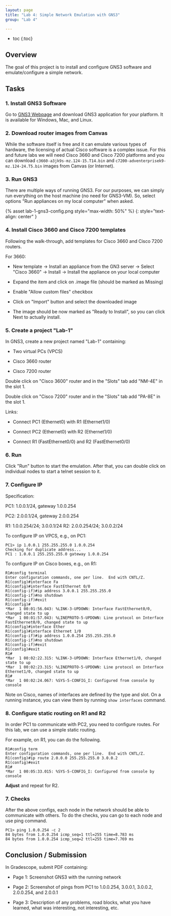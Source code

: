 ```yaml
---
layout: page
title: "Lab 4: Simple Network Emulation with GNS3"
group: "Lab 4"

---
```


* toc
{:toc}

## Overview

The goal of this project is to install and configure GNS3 software and emulate/configure a simple network.

## Tasks

### 1. Install GNS3 Software

Go to [GNS3 Webpage](https://www.gns3.com/software/download) and download GNS3 application for your platform.  It is available for Windows, Mac, and Linux.

### 2. Download router images from Canvas

While the software itself is free and it can emulate various types of hardware, the licensing of actual Cisco software is a complex issue.
For this and future labs we will need Cisco 3660 and Cisco 7200 platforms and you can download `c3660-a3jk9s-mz.124-15.T14.bin` and `c7200-adventerprisek9-mz.124-24.T5.bin` images from Canvas (or Internet).

### 3. Run GNS3

There are multiple ways of running GNS3.  For our purposes, we can simply run everything on the host machine (no need for GNS3-VM).  So, select options "Run appliances on my local computer" when asked.

{% asset lab-1-gns3-config.png style="max-width: 50%" %}
{: style="text-align: center" }

### 4. Install Cisco 3660 and Cisco 7200 templates

Following the walk-through, add templates for Cisco 3660 and Cisco 7200 routers.

For 3660:

- New template -> Install an appliance from the GN3 server -> Select "Cisco 3660" -> Install -> Install the appliance on your local computer

- Expand the item and click on .image file (should be marked as Missing)

- Enable "Allow custom files" checkbox

- Click on "Import" button and select the downloaded image

- The image should be now marked as "Ready to Install", so you can click Next to actually install.

### 5. Create a project "Lab-1"

In GNS3, create a new project named "Lab-1" containing:

- Two virtual PCs (VPCS)

- Cisco 3660 router

- Cisco 7200 router

Double click on "Cisco 3600" router and in the "Slots" tab add "NM-4E" in the slot 1.

Double click on "Cisco 7200" router and in the "Slots" tab add "PA-8E" in the slot 1.


Links:

- Connect PC1 (Ethernet0) with R1 (Ethernet1/0)

- Connect PC2 (Ethernet0) with R2 (Ethernet1/0)

- Connect R1 (FastEthernet0/0) and R2 (FastEthernet0/0)


### 6. Run

Click "Run" button to start the emulation.  After that, you can double click on individual nodes to start a telnet session to it.


### 7. Configure IP

Specification:

PC1: 1.0.0.1/24, gateway 1.0.0.254

PC2: 2.0.0.1/24, gateway 2.0.0.254

R1: 1.0.0.254/24;  3.0.0.1/24
R2: 2.0.0.254/24;  3.0.0.2/24

To configure IP on VPCS, e.g., on PC1:

    PC1> ip 1.0.0.1 255.255.255.0 1.0.0.254
    Checking for duplicate address...
    PC1 : 1.0.0.1 255.255.255.0 gateway 1.0.0.254

To configure IP on Cisco boxes, e.g., on R1:

    R1#config terminal
    Enter configuration commands, one per line.  End with CNTL/Z.
    R1(config)#interface Fa 
    R1(config)#interface FastEthernet 0/0
    R1(config-if)#ip address 3.0.0.1 255.255.255.0
    R1(config-if)#no shutdown
    R1(config-if)#exit
    R1(config)#
    *Mar  1 00:01:56.043: %LINK-3-UPDOWN: Interface FastEthernet0/0, changed state to up
    *Mar  1 00:01:57.043: %LINEPROTO-5-UPDOWN: Line protocol on Interface FastEthernet0/0, changed state to up
    R1(config)#interface Ether
    R1(config)#interface Ethernet 1/0
    R1(config-if)#ip address 1.0.0.254 255.255.255.0
    R1(config-if)#no shutdown
    R1(config-if)#exit
    R1(config)#exit
    R1#
    *Mar  1 00:02:22.315: %LINK-3-UPDOWN: Interface Ethernet1/0, changed state to up
    *Mar  1 00:02:23.315: %LINEPROTO-5-UPDOWN: Line protocol on Interface Ethernet1/0, changed state to up
    R1#
    *Mar  1 00:02:24.067: %SYS-5-CONFIG_I: Configured from console by console
    
Note on Cisco, names of interfaces are defined by the type and slot.  On a running instance, you can view them by running `show interfaces` command.

### 8. Configure static routing on R1 and R2

In order PC1 to communicate with PC2, you need to configure routes.  For this lab, we can use a simple static routing.

For example, on R1, you can do the following.

    R1#config term
    Enter configuration commands, one per line.  End with CNTL/Z.
    R1(config)#ip route 2.0.0.0 255.255.255.0 3.0.0.2
    R1(config)#exit
    R1#
    *Mar  1 00:05:33.015: %SYS-5-CONFIG_I: Configured from console by console

**Adjust** and repeat for R2.

### 7. Checks

After the above configs, each node in the network should be able to communicate with others.  To do the checks, you can go to each node and use ping command.

    PC1> ping 1.0.0.254 -c 2
    84 bytes from 1.0.0.254 icmp_seq=1 ttl=255 time=8.783 ms
    84 bytes from 1.0.0.254 icmp_seq=2 ttl=255 time=7.769 ms


## Conclusion / Submission

In Gradescope, submit PDF containing:

- Page 1: Screenshot GNS3 with the running network

- Page 2: Screenshot of pings from PC1 to 1.0.0.254, 3.0.0.1, 3.0.0.2, 2.0.0.254, and 2.0.0.1

- Page 3: Description of any problems, road blocks, what you have learned, what was interesting, not interesting, etc.

